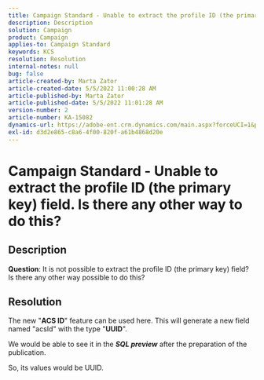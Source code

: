 ```yaml
---
title: Campaign Standard - Unable to extract the profile ID (the primary key) field. Is there any other way to do this?
description: Description
solution: Campaign
product: Campaign
applies-to: Campaign Standard
keywords: KCS
resolution: Resolution
internal-notes: null
bug: false
article-created-by: Marta Zator
article-created-date: 5/5/2022 11:00:28 AM
article-published-by: Marta Zator
article-published-date: 5/5/2022 11:01:28 AM
version-number: 2
article-number: KA-15082
dynamics-url: https://adobe-ent.crm.dynamics.com/main.aspx?forceUCI=1&pagetype=entityrecord&etn=knowledgearticle&id=3fef2f8e-62cc-ec11-a7b5-6045bd00dbbc
exl-id: d3d2e865-c8a6-4f00-820f-a61b4868d20e
---
```

# Campaign Standard - Unable to extract the profile ID (the primary key) field. Is there any other way to do this?

## Description


<b>Question</b>: It is not possible to extract the profile ID (the primary key) field? Is there any other way possible to do this?


## Resolution


The new "<b>ACS ID</b>" feature can be used here. This will generate a new field named "acsId" with the type "<b>UUID</b>".

 We would be able to see it in the <b>*SQL preview</b>* after the preparation of the publication.

 So, its values would be UUID.
